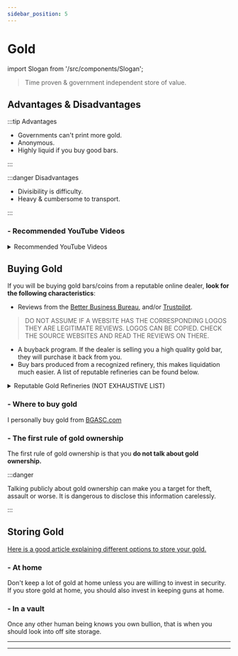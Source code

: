 ```yaml
---
sidebar_position: 5
---
```


# Gold

import Slogan from '/src/components/Slogan';

>Time proven & government independent store of value.

## Advantages & Disadvantages

:::tip Advantages

- Governments can't print more gold.
- Anonymous.
- Highly liquid if you buy good bars.

:::

:::danger Disadvantages

- Divisibility is difficulty.
- Heavy & cumbersome to transport.

:::

### - Recommended YouTube Videos

<details>
  <summary>Recommended YouTube Videos</summary>

- [Hidden Secrets of Money Series](https://www.youtube.com/playlist?list=PLE88E9ICdipidHkTehs1VbFzgwrq1jkUJ)
<iframe width="600" height="333" src="https://www.youtube.com/embed/1Dg3Vxx1iIU" title="YouTube video player" frameborder="0" allow="accelerometer; autoplay; clipboard-write; encrypted-media; gyroscope; picture-in-picture" allowfullscreen></iframe>    
<iframe width="600" height="333" src="https://www.youtube.com/embed/UH6VFKVx08c" title="YouTube video player" frameborder="0" allow="accelerometer; autoplay; clipboard-write; encrypted-media; gyroscope; picture-in-picture" allowfullscreen></iframe>

</details>

## Buying Gold

If you will be buying gold bars/coins from a reputable online dealer, **look for the following characteristics**:
- Reviews from the [Better Business Bureau](https://www.bbb.org/), and/or [Trustpilot](https://www.trustpilot.com/). 
>DO NOT ASSUME IF A WEBSITE HAS THE CORRESPONDING LOGOS THEY ARE LEGITIMATE REVIEWS. LOGOS CAN BE COPIED. CHECK THE SOURCE WEBSITES AND READ THE REVIEWS ON THERE.
- A buyback program. If the dealer is selling you a high quality gold bar, they will purchase it back from you.
- Buy bars produced from a recognized refinery, this makes liquidation much easier. A list of reputable refineries can be found below.

<details>
  <summary>Reputable Gold Refineries (NOT EXHAUSTIVE LIST)</summary>

- Johnson Matthey
- PAMP Suisse
- Valcambi Suisse
- Royal Canadian Mint
- Perth Mint Australia
- Sunshine Minting, Inc
- Republic Metals

</details>

### - Where to buy gold

I personally buy gold from [BGASC.com](https://www.bgasc.com/)

### - The first rule of gold ownership

The first rule of gold ownership is that you **do not talk about gold ownership.** 

:::danger

Talking publicly about gold ownership can make you a target for theft, assault or worse. It is dangerous to disclose this information carelessly.

:::

## Storing Gold

[Here is a good article explaining different options to store your gold.](https://www.usmoneyreserve.com/blog/how-to-store-gold-silver/#:~:text=Rather%20than%20storing%20them%20in,be%20on%20the%20safe%20side.)

### - At home

Don't keep a lot of gold at home unless you are willing to invest in security. If you store gold at home, you should also invest in keeping guns at home.

### - In a vault

Once any other human being knows you own bullion, that is when you should look into off site storage.

---
<Slogan/>

---